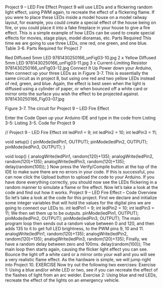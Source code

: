 Project 9 – LED Fire Effect
Project 9 will use LEDs and a flickering random light effect, using PWM again, to recreate the effect of a flickering flame. If you were to place these LEDs inside a model house on a model railway layout, for example, you could create a special effect of the house being on fire, or you could place it into a fake fireplace in your house to give a fire effect. This is a simple example of how LEDs can be used to create special effects for movies, stage plays, model dioramas, etc.
Parts Required
This time we are going to use three LEDs, one red, one green, and one blue.
Table 3-6. Parts Required for Project 7

Red Diffused 5mm LED	9781430250166_unFig03-10.jpg
2 x Yellow Diffused 5mm LED	9781430250166_unFig03-11.jpg
3 x Current-Limiting Resistor	9781430250166_unFig03-12.jpg
Connect It Up
Power down your Arduino, then connect up your three LEDs as in Figure 3-7. This is essentially the same circuit as in project 8, but using one red and two yellow LEDs instead of red, green, and blue. Again, the effect is best seen when the light is diffused using a cylinder of paper, or when bounced off a white card or mirror onto the surface you wish the effect to be projected against.
9781430250166_Fig03-07.jpg

Figure 3-7. The circuit for Project 9 – LED Fire Effect

Enter the Code
Open up your Arduino IDE and type in the code from Listing 3-5:
Listing 3-5.  Code for Project 9

// Project 9 - LED Fire Effect
int ledPin1 = 9;
int ledPin2 = 10;
int ledPin3 = 11;

void setup()
{
        pinMode(ledPin1, OUTPUT);
        pinMode(ledPin2, OUTPUT);
        pinMode(ledPin3, OUTPUT);
}

void loop()
{
        analogWrite(ledPin1, random(120)+135);
        analogWrite(ledPin2, random(120)+135);
        analogWrite(ledPin3, random(120)+135);
        delay(random(100));
}
Now press the Verify/Compile button at the top of the IDE to make sure there are no errors in your code. If this is successful, you can now click the Upload button to upload the code to your Arduino.
If you have done everything correctly, you should now see the LEDs flickering in a random manner to simulate a flame or fire effect.
Now let’s take a look at the code and find out how it works.
Project 9 – LED Fire Effect – Code Overview
So let’s take a look at the code for this project. First we declare and initialize some integer variables that will hold the values for the digital pins we are going to connect our LEDs to.
int ledPin1 = 9;
int ledPin2 = 10;
int ledPin3 = 11;
We then set them up to be outputs.
pinMode(ledPin1, OUTPUT);
pinMode(ledPin2, OUTPUT);
pinMode(ledPin3, OUTPUT);
The main program loop then sends out a random value between 0 and 120, and then adds 135 to it to get full LED brightness, to the PWM pins 9, 10 and 11.
analogWrite(ledPin1, random(120)+135);
analogWrite(ledPin2, random(120)+135);
analogWrite(ledPin3, random(120)+135);
Finally, we have a random delay between zero and 100ms.
delay(random(100));
The main loop then starts again, causing the flicker light effect you can see. Bounce the light off a white card or a mirror onto your wall and you will see a very realistic flame effect.
As the hardware is simple, we will jump right into Project 10.
EXERCISE
Now try out the following two exercises:
Exercise 1: Using a blue and/or white LED or two, see if you can recreate the effect of the flashes of light from an arc welder.
Exercise 2: Using blue and red LEDs, recreate the effect of the lights on an emergency vehicle.
